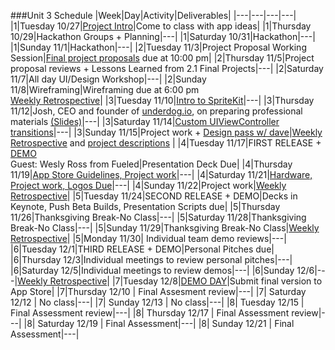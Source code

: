###Unit 3 Schedule
|Week|Day|Activity|Deliverables|
|---|---|---|---|
|1|Tuesday 10/27|[Project Intro](https://docs.google.com/presentation/d/1eiKlYdSkdFxaOHpVqbyYTcl5AyKr9DO7zRITqwCcaB4/edit?usp=sharing)|Come to class with app ideas|
|1|Thursday 10/29|Hackathon Groups + Planning|---|
|1|Saturday 10/31|Hackathon|---|
|1|Sunday 11/1|Hackathon|---|
|2|Tuesday 11/3|Project Proposal Working Session|[Final project proposals](https://github.com/accesscode-2-2/unit-3-final-project/blob/master/project_proposals.md) due at 10:00 pm|
|2|Thursday 11/5|Project proposal reviews + Lessons Learned from 2.1 Final Projects|---|
|2|Saturday 11/7|All day UI/Design Workshop|---|
|2|Sunday 11/8|Wireframing|Wireframing due at 6:00 pm <br> [Weekly Retrospective](https://github.com/accesscode-2-2/unit-3-final-project/blob/master/weekly_retrospective.md)|
|3|Tuesday 11/10|[Intro to SpriteKit](https://github.com/accesscode-2-2/IntroToSpriteKit)|---|
|3|Thursday 11/12|Josh, CEO and founder of [underdog.io](https://underdog.io), on preparing professional materials [(Slides)](/speakers/underdog_deck_updated.pdf)|---|
|3|Saturday 11/14|[Custom UIViewController transitions](https://github.com/accesscode-2-2/unit-3/blob/master/lessons/week-2/2015_11_14.md)|---|
|3|Sunday 11/15|Project work + [Design pass w/ dave](/logo_meetings_schedule.md)|[Weekly Retrospective](https://github.com/accesscode-2-2/unit-3-final-project/blob/master/weekly_retrospective.md) and [project descriptions](https://github.com/accesscode-2-2/unit-3-final-project/blob/master/final_project_descriptions.md) |
|4|Tuesday 11/17|FIRST RELEASE + [DEMO](https://github.com/accesscode-2-2/unit-3-final-project/blob/master/firstreleaseguidelines.png)<br>Guest: Wesly Ross from Fueled|Presentation Deck Due|
|4|Thursday 11/19|[App Store Guidelines, Project work](https://github.com/accesscode-2-2/unit-3/blob/master/lessons/week-3/2015_11_19.md)|---|
|4|Saturday 11/21|[Hardware, Project work, Logos Due](https://github.com/accesscode-2-2/unit-3/blob/master/lessons/week-3/2015_11_21.md)|---|
|4|Sunday 11/22|Project work|[Weekly Retrospective](https://github.com/accesscode-2-2/unit-3-final-project/blob/master/weekly_retrospective.md)|
|5|Tuesday 11/24|SECOND RELEASE + DEMO|Decks in Keynote, Push Beta Builds, Presentation Scripts due|
|5|Thursday 11/26|Thanksgiving Break-No Class|---|
|5|Saturday 11/28|Thanksgiving Break-No Class|---|
|5|Sunday 11/29|Thanksgiving Break-No Class|[Weekly Retrospective](https://github.com/accesscode-2-2/unit-3-final-project/blob/master/weekly_retrospective.md)|
|5|Monday 11/30| Individual team demo reviews|---|
|6|Tuesday 12/1|THIRD RELEASE + DEMO|Personal Pitches due|
|6|Thursday 12/3|Individual meetings to review personal pitches|---|
|6|Saturday 12/5|Individual meetings to review demos|---|
|6|Sunday 12/6|---|[Weekly Retrospective](https://github.com/accesscode-2-2/unit-3-final-project/blob/master/weekly_retrospective.md)|
|7|Tuesday 12/8|[DEMO DAY](https://github.com/accesscode-2-2/unit-3-final-project/blob/master/presentation_guidelines.md)|Submit final version to App Store|
|7|Thursday 12/10 | Final Assesment review|---|
|7| Saturday 12/12 | No class|---|
|7| Sunday 12/13 | No class|---|
|8| Tuesday 12/15 | Final Assessment review|---|
|8| Thursday 12/17 | Final Assessment review|---|
|8| Saturday 12/19 | Final Assessment|---|
|8| Sunday 12/21 | Final Assessment|---|
